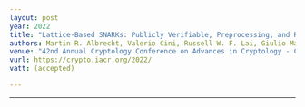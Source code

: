 ```yaml
---
layout: post
year: 2022
title: "Lattice-Based SNARKs: Publicly Verifiable, Preprocessing, and Recursively Composable"
authors: Martin R. Albrecht, Valerio Cini, Russell W. F. Lai, Giulio Malavolta, Sri AravindaKrishnan Thyagarajan
venue: "42nd Annual Cryptology Conference on Advances in Cryptology - CRYPTO 2022, August 13-18 2022, Santa Barbara, USA"
vurl: https://crypto.iacr.org/2022/
vatt: (accepted)

---
```



---


